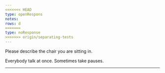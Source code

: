 ```yaml
---
<<<<<<< HEAD
type: openRespons
notes:
rows: d
=======
type: noResponse
>>>>>>> origin/separating-tests
---
```


Please describe the chair you are sitting in.

Everybody talk at once. Sometimes take pauses.

---